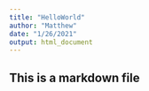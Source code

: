 ```yaml
---
title: "HelloWorld"
author: "Matthew"
date: "1/26/2021"
output: html_document
---
```


## This is a markdown file

